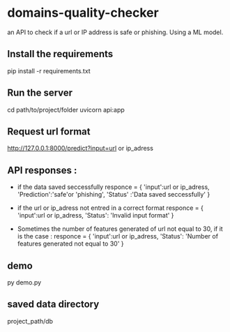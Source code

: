 # domains-quality-checker
an API to check if a url or IP address  is safe or phishing.
Using a ML model.

## Install the requirements
pip install -r requirements.txt

## Run the server
cd path/to/project/folder
uvicorn api:app

## Request url format
http://127.0.0.1:8000/predict?input=url or ip_adress

## API responses :
- if the data saved seccessfully 
responce = {
    'input':url or ip_adress,
    'Prediction':'safe'or 'phishing',
    'Status' :'Data saved seccessfully'
}
- if the url or ip_adress not entred in a correct format
responce = {
    'input':url or ip_adress,
    'Status': 'Invalid input format'
}

- Sometimes the number of features generated of url not equal to 30, if it is the case :
responce = {
    'input':url or ip_adress,
    'Status': 'Number of features generated not equal to 30'
}

## demo
py demo.py

## saved data directory
project_path/db
